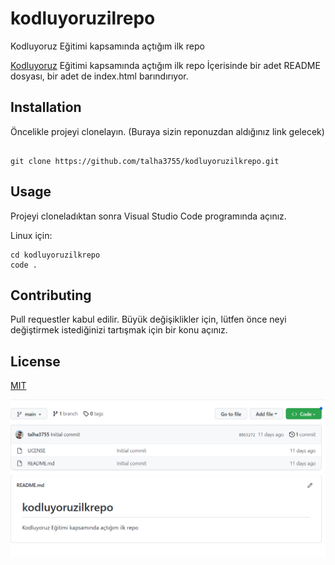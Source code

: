 # kodluyoruzilrepo
Kodluyoruz Eğitimi kapsamında açtığım ilk repo

[Kodluyoruz](https://kodluyoruz.org/tr/kodluyoruz/) Eğitimi kapsamında açtığım ilk repo İçerisinde bir adet README dosyası, bir adet de index.html barındırıyor.

## Installation
Öncelikle projeyi clonelayın. (Buraya sizin reponuzdan aldığınız link gelecek)

```

git clone https://github.com/talha3755/kodluyoruzilkrepo.git 

```
## Usage

Projeyi cloneladıktan sonra Visual Studio Code programında açınız.

Linux için:

```
cd kodluyoruzilkrepo
code .

```
## Contributing 
Pull requestler kabul edilir. Büyük değişiklikler için, lütfen önce neyi değiştirmek istediğinizi tartışmak için bir konu açınız.
## License
 [MIT](https://choosealicense.com/licenses/mit/)


![Markdown Resim][def]

[def]: https://github.com/talha3755/kodluyoruzilrepo/blob/main/Ekran%20Al%C4%B1nt%C4%B1s%C4%B1.PNG